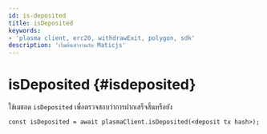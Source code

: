 ```yaml
---
id: is-deposited
title: isDeposited
keywords:
- 'plasma client, erc20, withdrawExit, polygon, sdk'
description: 'เริ่มต้นทำงานกับ Maticjs'
---
```


# isDeposited {#isdeposited}

ใช้เมธอด `isDeposited` เพื่อตรวจสอบว่าการฝากเสร็จสิ้นหรือยัง

```
const isDeposited = await plasmaClient.isDeposited(<deposit tx hash>);
```
